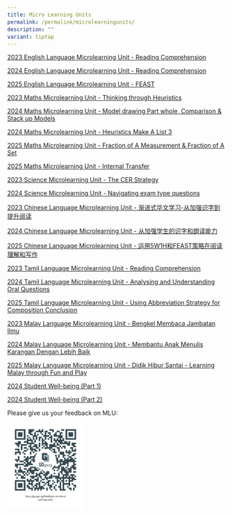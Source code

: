```yaml
---
title: Micro Learning Units
permalink: /permalink/microlearningunits/
description: ""
variant: tiptap
---
```

<p><a href="https://youtu.be/65z512PLJwQ" rel="noopener noreferrer nofollow" target="_blank">2023 English Language Microlearning Unit - Reading Comprehension</a>
</p>
<p><a href="https://youtu.be/siiXvCKpBlg" rel="noopener nofollow" target="_blank">2024 English Language Microlearning Unit - Reading Comprehension</a>
</p>
<p><a href="https://youtu.be/DHPibhHc5To" rel="noopener nofollow" target="_blank">2025 English Language Microlearning Unit - FEAST</a>
</p>
<p><a href="https://youtu.be/AKGwMVRAQus" rel="noopener noreferrer nofollow" target="_blank">2023 Maths Microlearning Unit - Thinking through Heuristics</a>
</p>
<p><a href="https://youtu.be/HlqwhwXBLNk" rel="noopener nofollow" target="_blank">2024 Maths Microlearning Unit - Model drawing Part whole, Comparison &amp; Stack up Models</a>
</p>
<p><a href="https://youtu.be/x1_3mKqiTBw" rel="noopener nofollow" target="_blank">2024 Maths Microlearning Unit - Heuristics Make A List 3</a>
</p>
<p><a href="https://youtu.be/IztEHHgwbro" rel="noopener nofollow" target="_blank">2025 Maths Microlearning Unit - Fraction of A Measurement &amp; Fraction of A Set</a>
</p>
<p><a href="https://youtu.be/vNMrPgRjPBs" rel="noopener nofollow" target="_blank">2025 Maths Microlearning Unit - Internal Transfer</a>
</p>
<p><a href="https://youtu.be/3zhHNcvluf4" rel="noopener noreferrer nofollow" target="_blank">2023 Science Microlearning Unit - The CER Strategy</a>
</p>
<p><a href="https://youtu.be/T6FoHV0fa88" rel="noopener nofollow" target="_blank">2024 Science Microlearning Unit - Navigating exam type questions</a>
</p>
<p><a href="https://youtu.be/zqvn60H3aUQ" rel="noopener noreferrer nofollow" target="_blank">2023 Chinese Language Microlearning Unit - 渐进式华文学习-从加强识字到提升阅读</a>
</p>
<p><a href="https://youtu.be/g1V3kOyjEfc" rel="noopener nofollow" target="_blank">2024 Chinese Language Microlearning Unit - 从加强学生的识字和朗读能力</a>
</p>
<p><a href="https://youtu.be/HL8TywZoicw" rel="noopener nofollow" target="_blank">2025 Chinese Language Microlearning Unit - 运用5W1H和FEAST策略在阅读理解和写作</a>
</p>
<p><a href="https://youtu.be/VVs7CcauTmU" rel="noopener noreferrer nofollow" target="_blank">2023 Tamil Language Microlearning Unit - Reading Comprehension</a>
</p>
<p><a href="https://youtu.be/E9LKkOtSHCk" rel="noopener nofollow" target="_blank">2024 Tamil Language Microlearning Unit - Analysing and Understanding Oral Questions</a>
</p>
<p><a href="https://youtu.be/2QsWjY4UzBQ" rel="noopener nofollow" target="_blank">2025 Tamil Language Microlearning Unit - Using Abbreviation Strategy for Composition Conclusion</a>
</p>
<p><a href="https://youtu.be/DSNDhYbVudk" rel="noopener noreferrer nofollow" target="_blank">2023 Malay Language Microlearning Unit - Bengkel Membaca Jambatan Ilmu</a>
</p>
<p><a href="https://youtu.be/8eip16MZgpc" rel="noopener nofollow" target="_blank">2024 Malay Language Microlearning Unit - Membantu Anak Menulis Karangan Dengan Lebih Baik</a>
</p>
<p><a href="https://youtu.be/q1yYQuOjUQY" rel="noopener nofollow" target="_blank">2025 Malay Language Microlearning Unit - Didik Hibur Santai - Learning Malay through Fun and Play</a>
</p>
<p><a href="https://youtu.be/8Pf5Z8JULMw" rel="noopener nofollow" target="_blank">2024 Student Well-being (Part 1)</a>
</p>
<p><a href="https://youtu.be/spB-8Gwapvg" rel="noopener nofollow" target="_blank">2024 Student Well-being (Part 2)</a>
</p>
<p>Please give us your feedback on MLU:</p>
<div class="isomer-image-wrapper">
<img style="width: 35%;" height="auto" width="100%" alt="" src="/images/https___go_gov_sg_feedback_on_microlearning_units.png">
</div>
<p></p>